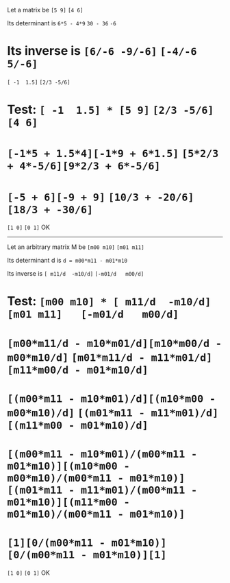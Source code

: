 Let a matrix be 
`[5 9]`
`[4 6]`

Its determinant is 
`6*5 - 4*9`
`30 - 36`
`-6`

Its inverse is
`[6/-6 -9/-6]`
`[-4/-6 5/-6]`
=
`[ -1  1.5]`
`[2/3 -5/6]`

Test:
`[ -1  1.5] * [5 9]`
`[2/3 -5/6]   [4 6]`
=
`[-1*5 + 1.5*4][-1*9 + 6*1.5]`
`[5*2/3 + 4*-5/6][9*2/3 + 6*-5/6]`
=
`[-5 + 6][-9 + 9]`
`[10/3 + -20/6][18/3 + -30/6]`
=
`[1 0]`
`[0 1]`
OK

--------

Let an arbitrary matrix M be
`[m00 m10]`
`[m01 m11]`

Its determinant d is
`d = m00*m11 - m01*m10`

Its inverse is 
`[ m11/d  -m10/d]`
`[-m01/d   m00/d]`

Test:
`[m00 m10] * [ m11/d  -m10/d]`
`[m01 m11]   [-m01/d   m00/d]`
= 
`[m00*m11/d - m10*m01/d][m10*m00/d - m00*m10/d]`
`[m01*m11/d - m11*m01/d][m11*m00/d - m01*m10/d]`
= 
`[(m00*m11 - m10*m01)/d][(m10*m00 - m00*m10)/d]`
`[(m01*m11 - m11*m01)/d][(m11*m00 - m01*m10)/d]`
=
`[(m00*m11 - m10*m01)/(m00*m11 - m01*m10)][(m10*m00 - m00*m10)/(m00*m11 - m01*m10)]`
`[(m01*m11 - m11*m01)/(m00*m11 - m01*m10)][(m11*m00 - m01*m10)/(m00*m11 - m01*m10)]`
=
`[1][0/(m00*m11 - m01*m10)]`
`[0/(m00*m11 - m01*m10)][1]`
=
`[1 0]`
`[0 1]`
OK